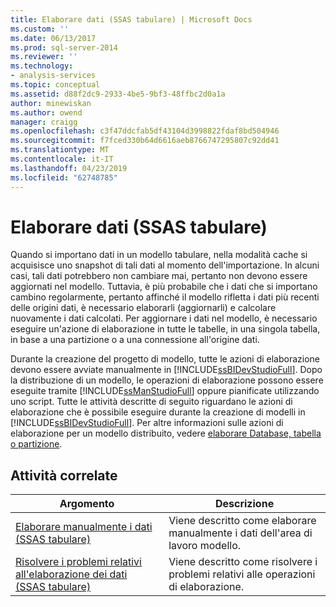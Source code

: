 ```yaml
---
title: Elaborare dati (SSAS tabulare) | Microsoft Docs
ms.custom: ''
ms.date: 06/13/2017
ms.prod: sql-server-2014
ms.reviewer: ''
ms.technology:
- analysis-services
ms.topic: conceptual
ms.assetid: d88f2dc9-2933-4be5-9bf3-48ffbc2d0a1a
author: minewiskan
ms.author: owend
manager: craigg
ms.openlocfilehash: c3f47ddcfab5df43104d3998822fdaf8bd504946
ms.sourcegitcommit: f7fced330b64d6616aeb8766747295807c92dd41
ms.translationtype: MT
ms.contentlocale: it-IT
ms.lasthandoff: 04/23/2019
ms.locfileid: "62748785"
---
```

# <a name="process-data-ssas-tabular"></a>Elaborare dati (SSAS tabulare)
  Quando si importano dati in un modello tabulare, nella modalità cache si acquisisce uno snapshot di tali dati al momento dell'importazione. In alcuni casi, tali dati potrebbero non cambiare mai, pertanto non devono essere aggiornati nel modello. Tuttavia, è più probabile che i dati che si importano cambino regolarmente, pertanto affinché il modello rifletta i dati più recenti delle origini dati, è necessario elaborarli (aggiornarli) e calcolare nuovamente i dati calcolati. Per aggiornare i dati nel modello, è necessario eseguire un'azione di elaborazione in tutte le tabelle, in una singola tabella, in base a una partizione o a una connessione all'origine dati.  
  
 Durante la creazione del progetto di modello, tutte le azioni di elaborazione devono essere avviate manualmente in [!INCLUDE[ssBIDevStudioFull](../includes/ssbidevstudiofull-md.md)]. Dopo la distribuzione di un modello, le operazioni di elaborazione possono essere eseguite tramite [!INCLUDE[ssManStudioFull](../includes/ssmanstudiofull-md.md)] oppure pianificate utilizzando uno script. Tutte le attività descritte di seguito riguardano le azioni di elaborazione che è possibile eseguire durante la creazione di modelli in [!INCLUDE[ssBIDevStudioFull](../includes/ssbidevstudiofull-md.md)]. Per altre informazioni sulle azioni di elaborazione per un modello distribuito, vedere [elaborare Database, tabella o partizione](tabular-models/process-database-table-or-partition-analysis-services.md).  
  
## <a name="related-tasks"></a>Attività correlate  
  
|Argomento|Descrizione|  
|-----------|-----------------|  
|[Elaborare manualmente i dati &#40;SSAS tabulare&#41;](manually-process-data-ssas-tabular.md)|Viene descritto come elaborare manualmente i dati dell'area di lavoro modello.|  
|[Risolvere i problemi relativi all'elaborazione dei dati &#40;SSAS tabulare&#41;](troubleshoot-process-data-ssas-tabular.md)|Viene descritto come risolvere i problemi relativi alle operazioni di elaborazione.|  
  
  
